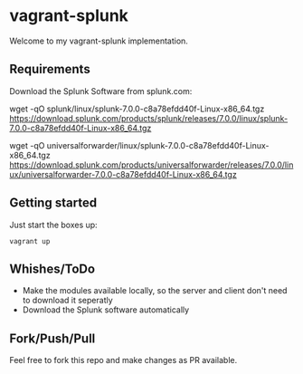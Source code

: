 # vagrant-splunk

Welcome to my vagrant-splunk implementation.

## Requirements

Download the Splunk Software from splunk.com:

wget -qO splunk/linux/splunk-7.0.0-c8a78efdd40f-Linux-x86_64.tgz
https://download.splunk.com/products/splunk/releases/7.0.0/linux/splunk-7.0.0-c8a78efdd40f-Linux-x86_64.tgz

wget -qO universalforwarder/linux/splunk-7.0.0-c8a78efdd40f-Linux-x86_64.tgz
https://download.splunk.com/products/universalforwarder/releases/7.0.0/linux/universalforwarder-7.0.0-c8a78efdd40f-Linux-x86_64.tgz

## Getting started

Just start the boxes up:

``vagrant up``

## Whishes/ToDo

- Make the modules available locally, so the server and client don't need to download it seperatly  
- Download the Splunk software automatically  

## Fork/Push/Pull

Feel free to fork this repo and make changes as PR available.

